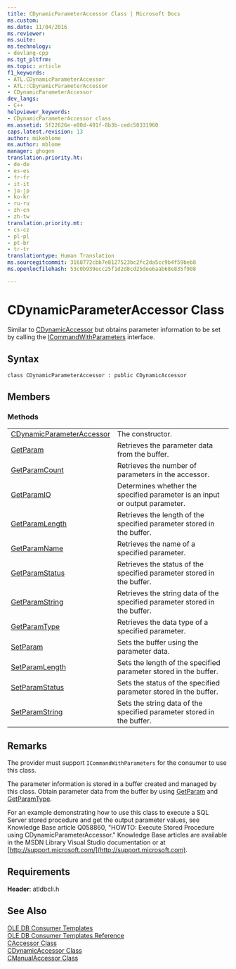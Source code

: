 ```yaml
---
title: CDynamicParameterAccessor Class | Microsoft Docs
ms.custom: 
ms.date: 11/04/2016
ms.reviewer: 
ms.suite: 
ms.technology:
- devlang-cpp
ms.tgt_pltfrm: 
ms.topic: article
f1_keywords:
- ATL.CDynamicParameterAccessor
- ATL::CDynamicParameterAccessor
- CDynamicParameterAccessor
dev_langs:
- C++
helpviewer_keywords:
- CDynamicParameterAccessor class
ms.assetid: 5f22626e-e80d-491f-8b3b-cedc50331960
caps.latest.revision: 13
author: mikeblome
ms.author: mblome
manager: ghogen
translation.priority.ht:
- de-de
- es-es
- fr-fr
- it-it
- ja-jp
- ko-kr
- ru-ru
- zh-cn
- zh-tw
translation.priority.mt:
- cs-cz
- pl-pl
- pt-br
- tr-tr
translationtype: Human Translation
ms.sourcegitcommit: 3168772cbb7e8127523bc2fc2da5cc9b4f59beb8
ms.openlocfilehash: 53c0b939ecc25f1d2d8cd25dee6aab68e835f908

---
```

# CDynamicParameterAccessor Class
Similar to [CDynamicAccessor](../../data/oledb/cdynamicaccessor-class.md) but obtains parameter information to be set by calling the [ICommandWithParameters](https://msdn.microsoft.com/en-us/library/ms712937.aspx) interface.  
  
## Syntax  
  
```  
class CDynamicParameterAccessor : public CDynamicAccessor  
```  
  
## Members  
  
### Methods  
  
|||  
|-|-|  
|[CDynamicParameterAccessor](../../data/oledb/cdynamicparameteraccessor-cdynamicparameteraccessor.md)|The constructor.|  
|[GetParam](../../data/oledb/cdynamicparameteraccessor-getparam.md)|Retrieves the parameter data from the buffer.|  
|[GetParamCount](../../data/oledb/cdynamicparameteraccessor-getparamcount.md)|Retrieves the number of parameters in the accessor.|  
|[GetParamIO](../../data/oledb/cdynamicparameteraccessor-getparamio.md)|Determines whether the specified parameter is an input or output parameter.|  
|[GetParamLength](../../data/oledb/cdynamicparameteraccessor-getparamlength.md)|Retrieves the length of the specified parameter stored in the buffer.|  
|[GetParamName](../../data/oledb/cdynamicparameteraccessor-getparamname.md)|Retrieves the name of a specified parameter.|  
|[GetParamStatus](../../data/oledb/cdynamicparameteraccessor-getparamstatus.md)|Retrieves the status of the specified parameter stored in the buffer.|  
|[GetParamString](../../data/oledb/cdynamicparameteraccessor-getparamstring.md)|Retrieves the string data of the specified parameter stored in the buffer.|  
|[GetParamType](../../data/oledb/cdynamicparameteraccessor-getparamtype.md)|Retrieves the data type of a specified parameter.|  
|[SetParam](../../data/oledb/cdynamicparameteraccessor-setparam.md)|Sets the buffer using the parameter data.|  
|[SetParamLength](../../data/oledb/cdynamicparameteraccessor-setparamlength.md)|Sets the length of the specified parameter stored in the buffer.|  
|[SetParamStatus](../../data/oledb/cdynamicparameteraccessor-setparamstatus.md)|Sets the status of the specified parameter stored in the buffer.|  
|[SetParamString](../../data/oledb/cdynamicparameteraccessor-setparamstring.md)|Sets the string data of the specified parameter stored in the buffer.|  
  
## Remarks  
 The provider must support `ICommandWithParameters` for the consumer to use this class.  
  
 The parameter information is stored in a buffer created and managed by this class. Obtain parameter data from the buffer by using [GetParam](../../data/oledb/cdynamicparameteraccessor-getparam.md) and [GetParamType](../../data/oledb/cdynamicparameteraccessor-getparamtype.md).  
  
 For an example demonstrating how to use this class to execute a SQL Server stored procedure and get the output parameter values, see Knowledge Base article Q058860, "HOWTO: Execute Stored Procedure using CDynamicParameterAccessor." Knowledge Base articles are available in the MSDN Library Visual Studio documentation or at [http://support.microsoft.com/](http://support.microsoft.com).  
  
## Requirements  
 **Header**: atldbcli.h  
  
## See Also  
 [OLE DB Consumer Templates](../../data/oledb/ole-db-consumer-templates-cpp.md)   
 [OLE DB Consumer Templates Reference](../../data/oledb/ole-db-consumer-templates-reference.md)   
 [CAccessor Class](../../data/oledb/caccessor-class.md)   
 [CDynamicAccessor Class](../../data/oledb/cdynamicaccessor-class.md)   
 [CManualAccessor Class](../../data/oledb/cmanualaccessor-class.md)


<!--HONumber=Jan17_HO2-->


